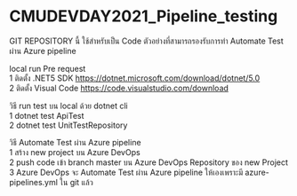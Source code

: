 # CMUDEVDAY2021_Pipeline_testing

GIT REPOSITORY นี้ ใช้สำหรับเป็น Code ตัวอย่างที่สามารถรองรับการทำ Automate Test ผ่าน Azure pipeline  <br/>

local run Pre request <br/>
1 ติดตั้ง .NET5 SDK https://dotnet.microsoft.com/download/dotnet/5.0 <br/>
2 ติดตั้ง Visual Code https://code.visualstudio.com/download <br/>

วิธี run test  บน local ด้วย dotnet cli <br/>
1 dotnet test ApiTest <br/>
2 dotnet test UnitTestRepository<br/>

วิธี Automate Test ผ่าน Azure pipeline <br/>
1 สร้าง new project บน Azure DevOps <br/>
2 push code เข้า branch master บน Azure DevOps Repository ของ new Project <br/>
3 Azure DevOps จะ Automate Test ผ่าน Azure pipeline ให้เองเพราะมี  azure-pipelines.yml ใน git แล้ว
